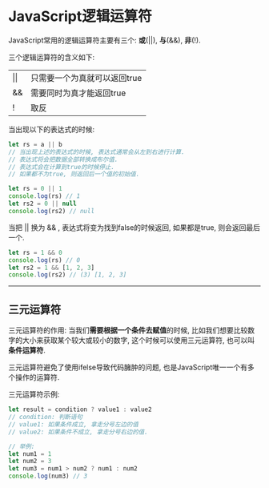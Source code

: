 # **JavaScript逻辑运算符**

JavaScript常用的逻辑运算符主要有三个: **或**(||), **与**(&&), **非**(!).

三个逻辑运算符的含义如下:

|      |                              |
| ---- | ---------------------------- |
| \|\| | 只需要一个为真就可以返回true |
| &&   | 需要同时为真才能返回true     |
| !    | 取反                         |

当出现以下的表达式的时候:

```javascript
let rs = a || b
// 当出现上述的表达式的时候, 表达式通常会从左到右进行计算.
// 表达式将会把数据全部转换成布尔值.
// 表达式会在计算到true的时候停止.
// 如果都不为true, 则返回后一个值的初始值.
```

```javascript
let rs = 0 || 1
console.log(rs) // 1
let rs2 = 0 || null
console.log(rs2) // null
```

当把 || 换为 && , 表达式将变为找到false的时候返回, 如果都是true, 则会返回最后一个.

```javascript
let rs = 1 && 0
console.log(rs) // 0
let rs2 = 1 && [1, 2, 3]
console.log(rs2) // (3) [1, 2, 3]
```

------



## 三元运算符

三元运算符的作用: 当我们**需要根据一个条件去赋值**的时候, 比如我们想要比较数字的大小来获取某个较大或较小的数字,  这个时候可以使用三元运算符, 也可以叫**条件运算符**.

三元运算符避免了使用ifelse导致代码臃肿的问题, 也是JavaScript唯一一个有多个操作的运算符.

三元运算符示例:

```javascript
let result = condition ? value1 : value2
// condition: 判断语句
// value1: 如果条件成立, 拿走分号左边的值
// value2: 如果条件不成立, 拿走分号右边的值.

// 举例:
let num1 = 1
let num2 = 3
let num3 = num1 > num2 ? num1 : num2
console.log(num3) // 3
```



